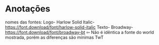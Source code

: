 # Anotações
nomes das fontes: 
Logo- Harlow Solid Italic- https://font.download/font/harlow-solid-italic
Texto- Broadway- https://font.download/font/broadway-bt
                    ⇦ Não é idêntica a fonte do world mostrada, porém as diferenças são mínimas TwT
